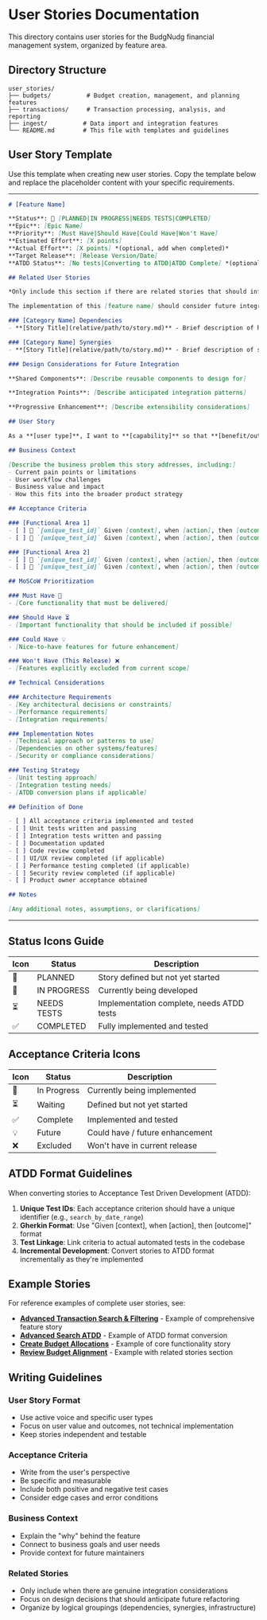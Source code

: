 # User Stories Documentation

This directory contains user stories for the BudgNudg financial management system, organized by feature area.

## Directory Structure

```
user_stories/
├── budgets/          # Budget creation, management, and planning features
├── transactions/     # Transaction processing, analysis, and reporting
├── ingest/          # Data import and integration features
└── README.md        # This file with templates and guidelines
```

## User Story Template

Use this template when creating new user stories. Copy the template below and replace the placeholder content with your specific requirements.

---

```markdown
# [Feature Name]

**Status**: 🔄 [PLANNED|IN PROGRESS|NEEDS TESTS|COMPLETED]  
**Epic**: [Epic Name]  
**Priority**: [Must Have|Should Have|Could Have|Won't Have]  
**Estimated Effort**: [X points]  
**Actual Effort**: [X points] *(optional, add when completed)*  
**Target Release**: [Release Version/Date]  
**ATDD Status**: [No tests|Converting to ATDD|ATDD Complete] *(optional)*  

## Related User Stories

*Only include this section if there are related stories that should influence design decisions*

The implementation of this [feature name] should consider future integration with these related user stories, with design decisions favoring anticipated refactorings in these directions:

### [Category Name] Dependencies
- **[Story Title](relative/path/to/story.md)** - Brief description of how this relates

### [Category Name] Synergies  
- **[Story Title](relative/path/to/story.md)** - Brief description of shared components/patterns

### Design Considerations for Future Integration

**Shared Components**: [Describe reusable components to design for]

**Integration Points**: [Describe anticipated integration patterns]

**Progressive Enhancement**: [Describe extensibility considerations]

## User Story

As a **[user type]**, I want to **[capability]** so that **[benefit/outcome]**.

## Business Context

[Describe the business problem this story addresses, including:]
- Current pain points or limitations
- User workflow challenges
- Business value and impact
- How this fits into the broader product strategy

## Acceptance Criteria

### [Functional Area 1]
- [ ] 🚧 `[unique_test_id]` Given [context], when [action], then [outcome]
- [ ] 🚧 `[unique_test_id]` Given [context], when [action], then [outcome]

### [Functional Area 2]
- [ ] 🚧 `[unique_test_id]` Given [context], when [action], then [outcome]
- [ ] 🚧 `[unique_test_id]` Given [context], when [action], then [outcome]

## MoSCoW Prioritization

### Must Have 🔄
- [Core functionality that must be delivered]

### Should Have ⏳  
- [Important functionality that should be included if possible]

### Could Have 💡
- [Nice-to-have features for future enhancement]

### Won't Have (This Release) ❌
- [Features explicitly excluded from current scope]

## Technical Considerations

### Architecture Requirements
- [Key architectural decisions or constraints]
- [Performance requirements]
- [Integration requirements]

### Implementation Notes
- [Technical approach or patterns to use]
- [Dependencies on other systems/features]
- [Security or compliance considerations]

### Testing Strategy
- [Unit testing approach]
- [Integration testing needs]  
- [ATDD conversion plans if applicable]

## Definition of Done

- [ ] All acceptance criteria implemented and tested
- [ ] Unit tests written and passing
- [ ] Integration tests written and passing
- [ ] Documentation updated
- [ ] Code review completed
- [ ] UI/UX review completed (if applicable)
- [ ] Performance testing completed (if applicable)
- [ ] Security review completed (if applicable)
- [ ] Product owner acceptance obtained

## Notes

[Any additional notes, assumptions, or clarifications]
```

---

## Status Icons Guide

| Icon | Status | Description |
|------|--------|-------------|
| 🔄 | PLANNED | Story defined but not yet started |
| 🚧 | IN PROGRESS | Currently being developed |
| ⏳ | NEEDS TESTS | Implementation complete, needs ATDD tests |
| ✅ | COMPLETED | Fully implemented and tested |

## Acceptance Criteria Icons

| Icon | Status | Description |
|------|--------|-------------|
| 🚧 | In Progress | Currently being implemented |
| ⏳ | Waiting | Defined but not yet started |
| ✅ | Complete | Implemented and tested |
| 💡 | Future | Could have / future enhancement |
| ❌ | Excluded | Won't have in current release |

## ATDD Format Guidelines

When converting stories to Acceptance Test Driven Development (ATDD):

1. **Unique Test IDs**: Each acceptance criterion should have a unique identifier (e.g., `search_by_date_range`)
2. **Gherkin Format**: Use "Given [context], when [action], then [outcome]" format
3. **Test Linkage**: Link criteria to actual automated tests in the codebase
4. **Incremental Development**: Convert stories to ATDD format incrementally as they're implemented

## Example Stories

For reference examples of complete user stories, see:
- **[Advanced Transaction Search & Filtering](transactions/advanced_search_filtering.md)** - Example of comprehensive feature story
- **[Advanced Search ATDD](transactions/advanced_search_filtering_atdd.md)** - Example of ATDD format conversion
- **[Create Budget Allocations](budgets/create_budget_allocations.md)** - Example of core functionality story
- **[Review Budget Alignment](transactions/review_budget_alignment.md)** - Example with related stories section

## Writing Guidelines

### User Story Format
- Use active voice and specific user types
- Focus on user value and outcomes, not technical implementation
- Keep stories independent and testable

### Acceptance Criteria
- Write from the user's perspective
- Be specific and measurable
- Include both positive and negative test cases
- Consider edge cases and error conditions

### Business Context
- Explain the "why" behind the feature
- Connect to business goals and user needs
- Provide context for future maintainers

### Related Stories
- Only include when there are genuine integration considerations
- Focus on design decisions that should anticipate future refactoring
- Organize by logical groupings (dependencies, synergies, infrastructure)